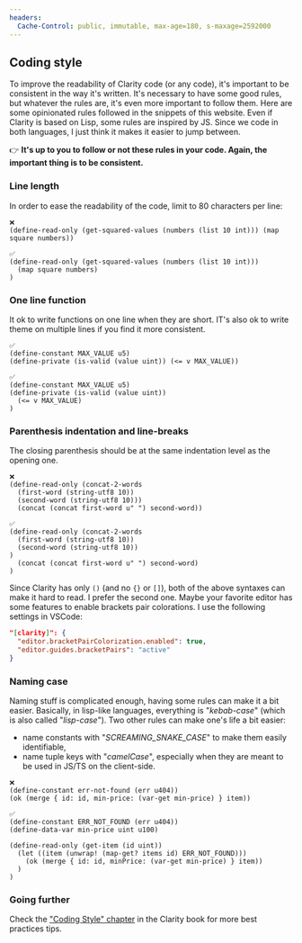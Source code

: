 ```yaml
---
headers:
  Cache-Control: public, immutable, max-age=180, s-maxage=2592000
---
```


## Coding style

To improve the readability of Clarity code (or any code), it's important to be consistent in the way it's written. It's necessary to have some good rules, but whatever the rules are, it's even more important to follow them.
Here are some opinionated rules followed in the snippets of this website. Even if Clarity is based on Lisp, some rules are inspired by JS. Since we code in both languages, I just think it makes it easier to jump between.

:point_right: **It's up to you to follow or not these rules in your code. Again, the important thing is to be consistent.**

### Line length

In order to ease the readability of the code, limit to 80 characters per line:

```clarity
❌
(define-read-only (get-squared-values (numbers (list 10 int))) (map square numbers))

✅
(define-read-only (get-squared-values (numbers (list 10 int)))
  (map square numbers)
)
```

### One line function

It ok to write functions on one line when they are short. IT's also ok to write theme on multiple lines if you find it more consistent.

```clarity
✅
(define-constant MAX_VALUE u5)
(define-private (is-valid (value uint)) (<= v MAX_VALUE))
```

```clarity
✅
(define-constant MAX_VALUE u5)
(define-private (is-valid (value uint))
  (<= v MAX_VALUE)
)
```

### Parenthesis indentation and line-breaks

The closing parenthesis should be at the same indentation level as the opening one.

```clarity
❌
(define-read-only (concat-2-words
  (first-word (string-utf8 10))
  (second-word (string-utf8 10)))
  (concat (concat first-word u" ") second-word))

✅
(define-read-only (concat-2-words
  (first-word (string-utf8 10))
  (second-word (string-utf8 10))
)
  (concat (concat first-word u" ") second-word)
)
```

Since Clarity has only `()` (and no `{}` or `[]`), both of the above syntaxes can make it hard to read. I prefer the second one. Maybe your favorite editor has some features to enable brackets pair colorations. I use the following settings in VSCode:
```json
"[clarity]": {
  "editor.bracketPairColorization.enabled": true,
  "editor.guides.bracketPairs": "active"
}
```

### Naming case

Naming stuff is complicated enough, having some rules can make it a bit easier.
Basically, in lisp-like languages, everything is "_kebab-case_" (which is also called "_lisp-case_"). Two other rules can make one's life a bit easier:
- name constants with "*SCREAMING_SNAKE_CASE*" to make them easily identifiable,
- name tuple keys with "_camelCase_", especially when they are meant to be used in JS/TS on the client-side.

```clarity
❌
(define-constant err-not-found (err u404))
(ok (merge { id: id, min-price: (var-get min-price) } item))

✅
(define-constant ERR_NOT_FOUND (err u404))
(define-data-var min-price uint u100)

(define-read-only (get-item (id uint))
  (let ((item (unwrap! (map-get? items id) ERR_NOT_FOUND)))
    (ok (merge { id: id, minPrice: (var-get min-price) } item))
  )
)
```

### Going further

Check the ["Coding Style" chapter](https://book.clarity-lang.org/ch14-01-coding-style.html) in the Clarity book for more best practices tips.
